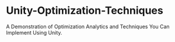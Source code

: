 # Unity-Optimization-Techniques
A Demonstration of Optimization Analytics and Techniques You Can Implement Using Unity.

